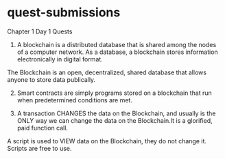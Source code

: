 # quest-submissions

Chapter 1 Day 1 Quests

1. A blockchain is a distributed database that is shared among the nodes of a computer network. As a database, a blockchain stores information electronically in digital    format.

  The Blockchain is an open, decentralized, shared database that allows anyone to store data publically.

2. Smart contracts are simply programs stored on a blockchain that run when predetermined conditions are met.


3. A transaction CHANGES the data on the Blockchain, and usually is the ONLY way we can change the data on the Blockchain.It is a glorified, paid function call.

  A script is used to VIEW data on the Blockchain, they do not change it. Scripts are free to use.
